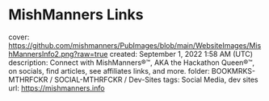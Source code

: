 # MishManners Links

cover: https://github.com/mishmanners/PubImages/blob/main/WebsiteImages/MishMannersInfo2.png?raw=true
created: September 1, 2022 1:58 AM (UTC)
description: Connect with MishManners®™, AKA the Hackathon Queen®™, on socials, find articles, see affiliates links, and more.
folder: BOOKMRKS-MTHRFCKR / SOCIAL-MTHRFCKR / Dev-Sites
tags: Social Media, dev sites
url: https://mishmanners.info